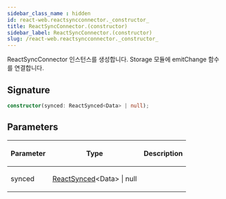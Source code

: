 ```yaml
---
sidebar_class_name : hidden
id: react-web.reactsyncconnector._constructor_
title: ReactSyncConnector.(constructor)
sidebar_label: ReactSyncConnector.(constructor)
slug: /react-web.reactsyncconnector._constructor_
---
```






ReactSyncConnector 인스턴스를 생성합니다. Storage 모듈에 emitChange 함수를 연결합니다.

## Signature

```typescript
constructor(synced: ReactSynced<Data> | null);
```

## Parameters

<table><thead><tr><th>

Parameter


</th><th>

Type


</th><th>

Description


</th></tr></thead>
<tbody><tr><td>

synced


</td><td>

[ReactSynced](./react-web.reactsynced)&lt;Data&gt; \| null


</td><td>


</td></tr>
</tbody></table>
